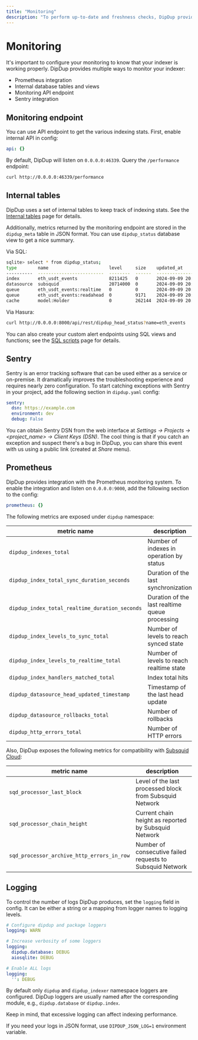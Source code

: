 ```yaml
---
title: "Monitoring"
description: "To perform up-to-date and freshness checks, DipDup provides a standard REST endpoint you can use together with Betteruptime or similar services that can search for a keyword in the response."
---
```


<!-- markdownlint-disable -->

# Monitoring

It's important to configure your monitoring to know that your indexer is working properly. DipDup provides multiple ways to monitor your indexer:

- Prometheus integration
- Internal database tables and views
- Monitoring API endpoint
- Sentry integration

## Monitoring endpoint

You can use API endpoint to get the various indexing stats. First, enable internal API in config:

```yaml
api: {}
```

By default, DipDup will listen on `0.0.0.0:46339`. Query the `/performance` endpoint:

```sh
curl http://0.0.0.0:46339/performance
```

## Internal tables

DipDup uses a set of internal tables to keep track of indexing stats. See the [Internal tables](../1.getting-started/5.database.md#internal-tables) page for details.

Additionally, metrics returned by the monitoring endpoint are stored in the `dipdup_meta` table in JSON format. You can use `dipdup_status` database view to get a nice summary.

Via SQL:

```sh
sqlite> select * from dipdup_status;
type        name                       level     size    updated_at                      
----------  -------------------------  --------  ------  --------------------------------
index       eth_usdt_events            8211425   0       2024-09-09 20:33:07.482867+00:00
datasource  subsquid                   20714000  0       2024-09-09 20:22:38.486122+00:00
queue       eth_usdt_events:realtime   0         0       2024-09-09 20:33:04.493736+00:00
queue       eth_usdt_events:readahead  0         9171    2024-09-09 20:33:04.493736+00:00
cache       model:Holder               0         262144  2024-09-09 20:33:04.493736+00:00
```

Via Hasura:

```sh
curl http://0.0.0.0:8000/api/rest/dipdup_head_status?name=eth_events
```

You can also create your custom alert endpoints using SQL views and functions; see the [SQL scripts](../1.getting-started/5.database.md#sql-scripts) page for details.

## Sentry

Sentry is an error tracking software that can be used either as a service or on-premise. It dramatically improves the troubleshooting experience and requires nearly zero configuration. To start catching exceptions with Sentry in your project, add the following section in `dipdup.yaml` config:

```yaml [dipdup.yaml]
sentry:
  dsn: https://example.com
  environment: dev
  debug: False
```

You can obtain Sentry DSN from the web interface at _Settings -> Projects -> <project\_name> -> Client Keys (DSN)_. The cool thing is that if you catch an exception and suspect there's a bug in DipDup, you can share this event with us using a public link (created at _Share_ menu).

## Prometheus

DipDup provides integration with the Prometheus monitoring system. To enable the integration and listen on `0.0.0.0:9000`, add the following section to the config:

```yaml
prometheus: {}
```

The following metrics are exposed under `dipdup` namespace:

| metric name                                    | description                                    |
| ---------------------------------------------- | ---------------------------------------------- |
| `dipdup_indexes_total`                         | Number of indexes in operation by status       |
| `dipdup_index_total_sync_duration_seconds`     | Duration of the last synchronization           |
| `dipdup_index_total_realtime_duration_seconds` | Duration of the last realtime queue processing |
| `dipdup_index_levels_to_sync_total`            | Number of levels to reach synced state         |
| `dipdup_index_levels_to_realtime_total`        | Number of levels to reach realtime state       |
| `dipdup_index_handlers_matched_total`          | Index total hits                               |
| `dipdup_datasource_head_updated_timestamp`     | Timestamp of the last head update              |
| `dipdup_datasource_rollbacks_total`            | Number of rollbacks                            |
| `dipdup_http_errors_total`                     | Number of HTTP errors                          |

Also, DipDup exposes the following metrics for compatibility with [Subsquid Cloud](https://app.subsquid.io/):

| metric name                                | description                                               |
| ------------------------------------------ | --------------------------------------------------------- |
| `sqd_processor_last_block`                 | Level of the last processed block from Subsquid Network   |
| `sqd_processor_chain_height`               | Current chain height as reported by Subsquid Network      |
| `sqd_processor_archive_http_errors_in_row` | Number of consecutive failed requests to Subsquid Network |

## Logging

To control the number of logs DipDup produces, set the `logging` field in config. It can be either a string or a mapping from logger names to logging levels.

```yaml [dipdup.yaml]
# Configure dipdup and package loggers
logging: WARN

# Increase verbosity of some loggers
logging:
  dipdup.database: DEBUG
  aiosqlite: DEBUG

# Enable ALL logs
logging:
  '': DEBUG
```

By default only `dipdup` and `dipdup_indexer` namespace loggers are configured. DipDup loggers are usually named after the corresponding module, e.g., `dipdup.database` or `dipdup.index`.

Keep in mind, that excessive logging can affect indexing performance.

If you need your logs in JSON format, use `DIPDUP_JSON_LOG=1` environment variable.
